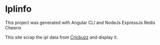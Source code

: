 # Iplinfo

This project was generated with Angular CLI and NodeJs ExpressJs Redis Cheerio

This site scrap the ipl data from [Cricbuzz](https://www.cricbuzz.com/) and display it.